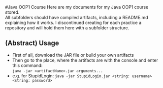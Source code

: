 #Java OOP1 Course
Here are my documents for my Java OOP1 course stored.<br>
All subfolders should have compiled artifacts, including a README.md explaining how it works. I discontinued creating for each practice a repository and will hold them here with a subfolder structure.

## (Abstract) Usage
* First of all, download the JAR file or build your own artifacts
* Then go to the place, where the artifacts are with the console and enter this command:<br>
`java -jar <artifactName>.jar arguments...`
* e.g. for StupidLogin:
`java -jar StupidLogin.jar <string: username> <string: password>`